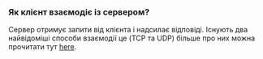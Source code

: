 ### Як клієнт взаємодіє із сервером?

Сервер отримує запити від клієнта і надсилає відповіді. Існують два найвідоміші способи взаємодії це (TCP та UDP) більше про них можна прочитати тут [here](cj2-which-http-protocol-versions-do-you-know.md).

